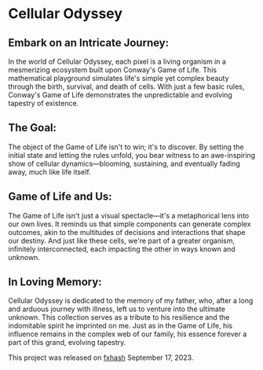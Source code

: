# Cellular Odyssey
## Embark on an Intricate Journey:

In the world of Cellular Odyssey, each pixel is a living organism in a mesmerizing ecosystem built upon Conway's Game of Life. This mathematical playground simulates life's simple yet complex beauty through the birth, survival, and death of cells. With just a few basic rules, Conway's Game of Life demonstrates the unpredictable and evolving tapestry of existence.

## The Goal:

The object of the Game of Life isn't to win; it's to discover. By setting the initial state and letting the rules unfold, you bear witness to an awe-inspiring show of cellular dynamics—blooming, sustaining, and eventually fading away, much like life itself.

## Game of Life and Us:

The Game of Life isn't just a visual spectacle—it's a metaphorical lens into our own lives. It reminds us that simple components can generate complex outcomes, akin to the multitudes of decisions and interactions that shape our destiny. And just like these cells, we're part of a greater organism, infinitely interconnected, each impacting the other in ways known and unknown.

## In Loving Memory:

Cellular Odyssey is dedicated to the memory of my father, who, after a long and arduous journey with illness, left us to venture into the ultimate unknown. This collection serves as a tribute to his resilience and the indomitable spirit he imprinted on me. Just as in the Game of Life, his influence remains in the complex web of our family, his essence forever a part of this grand, evolving tapestry.

This project was released on [fxhash](https://www.fxhash.xyz/generative/slug/cellular-odyssey) September 17, 2023.
